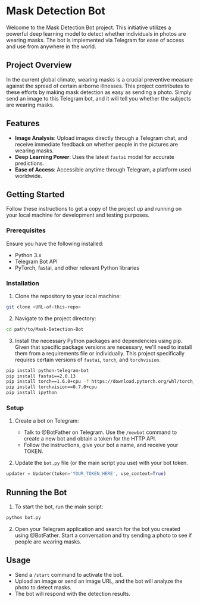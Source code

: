 
# Mask Detection Bot

Welcome to the Mask Detection Bot project. This initiative utilizes a powerful deep learning model to detect whether individuals in photos are wearing masks. The bot is implemented via Telegram for ease of access and use from anywhere in the world.

## Project Overview

In the current global climate, wearing masks is a crucial preventive measure against the spread of certain airborne illnesses. This project contributes to these efforts by making mask detection as easy as sending a photo. Simply send an image to this Telegram bot, and it will tell you whether the subjects are wearing masks.

## Features

- **Image Analysis**: Upload images directly through a Telegram chat, and receive immediate feedback on whether people in the pictures are wearing masks.
- **Deep Learning Power**: Uses the latest `fastai` model for accurate predictions.
- **Ease of Access**: Accessible anytime through Telegram, a platform used worldwide.

## Getting Started

Follow these instructions to get a copy of the project up and running on your local machine for development and testing purposes.

### Prerequisites

Ensure you have the following installed:

- Python 3.x
- Telegram Bot API
- PyTorch, fastai, and other relevant Python libraries

### Installation

1. Clone the repository to your local machine:

```bash
git clone <URL-of-this-repo>
```

2. Navigate to the project directory:

```bash
cd path/to/Mask-Detection-Bot
```

3. Install the necessary Python packages and dependencies using pip. Given that specific package versions are necessary, we'll need to install them from a requirements file or individually. This project specifically requires certain versions of `fastai`, `torch`, and `torchvision`.

```bash
pip install python-telegram-bot
pip install fastai==2.0.13
pip install torch==1.6.0+cpu -f https://download.pytorch.org/whl/torch_stable.html
pip install torchvision==0.7.0+cpu
pip install ipython
```

### Setup

1. Create a bot on Telegram:
   - Talk to @BotFather on Telegram. Use the `/newbot` command to create a new bot and obtain a token for the HTTP API.
   - Follow the instructions, give your bot a name, and receive your TOKEN.

2. Update the `bot.py` file (or the main script you use) with your bot token.

```python
updater = Updater(token='YOUR_TOKEN_HERE', use_context=True)
```

## Running the Bot

1. To start the bot, run the main script:

```bash
python bot.py
```

2. Open your Telegram application and search for the bot you created using @BotFather. Start a conversation and try sending a photo to see if people are wearing masks.

## Usage

- Send a `/start` command to activate the bot.
- Upload an image or send an image URL, and the bot will analyze the photo to detect masks.
- The bot will respond with the detection results.

